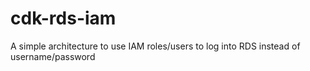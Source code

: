 # cdk-rds-iam
A simple architecture to use IAM roles/users to log into RDS instead of username/password
